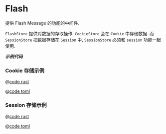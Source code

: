 # Flash

提供 Flash Message 的功能的中间件.

`FlashStore` 提供对数据的存取操作. `CookieStore` 会在 `Cookie` 中存储数据. 而 `SessionStore` 把数据存储在 `Session` 中, `SessionStore` 必须和 `session` 功能一起使用.

_**示例代码**_ 

### Cookie 存储示例

<CodeGroup>
  <CodeGroupItem title="main.rs" active>

@[code rust](../../../../codes/flash-cookie-store/src/main.rs)

  </CodeGroupItem>
  <CodeGroupItem title="Cargo.toml">

@[code toml](../../../../codes/flash-cookie-store/Cargo.toml)

  </CodeGroupItem>
</CodeGroup>


### Session 存储示例

<CodeGroup>
  <CodeGroupItem title="main.rs" active>

@[code rust](../../../../codes/flash-session-store/src/main.rs)

  </CodeGroupItem>
  <CodeGroupItem title="Cargo.toml">

@[code toml](../../../../codes/flash-session-store/Cargo.toml)

  </CodeGroupItem>
</CodeGroup>